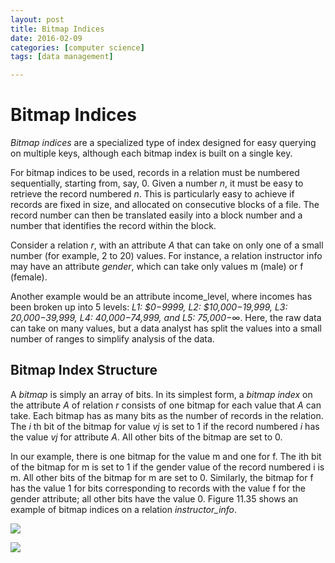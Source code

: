 ```yaml
---
layout: post
title: Bitmap Indices 
date: 2016-02-09
categories: [computer science]
tags: [data management]

---
```


# Bitmap Indices

*Bitmap indices* are a specialized type of index designed for easy querying on multiple keys, although each bitmap index is built on a single key.

For bitmap indices to be used, records in a relation must be numbered sequentially, starting from, say, 0. Given a number *n*, it must be easy to retrieve the record numbered *n*. This is particularly easy to achieve if records are fixed in size, and allocated on consecutive blocks of a file. The record number can then be translated easily into a block number and a number that identifies the record within the block.


Consider a relation *r*, with an attribute *A* that can take on only one of a small number (for example, 2 to 20) values. For instance, a relation instructor info may have an attribute *gender*, which can take only values m (male) or f (female).

Another example would be an attribute income_level, where  incomes has been broken up into 5 levels: *L1: $0−9999, L2: $10,000−19,999, L3: 20,000−39,999, L4: 40,000−74,999, and L5: 75,000−∞*. Here, the raw data can take on many values, but a data analyst has split the values into a small number of ranges to simplify analysis of the data.


## Bitmap Index Structure
A *bitmap* is simply an array of bits. In its simplest form, a *bitmap index* on the attribute *A* of relation *r* consists of one bitmap for each value that *A* can take. Each bitmap has as many bits as the number of records in the relation. The *i* th bit of the bitmap for value *vj* is set to 1 if the record numbered *i* has the value *vj* for attribute *A*. All other bits of the bitmap are set to 0.


In our example, there is one bitmap for the value m and one for f. The ith bit of the bitmap for m is set to 1 if the gender value of the record numbered i is m. All other bits of the bitmap for m are set to 0. Similarly, the bitmap for f has the value 1 for bits corresponding to records with the value f for the gender attribute; all other bits have the value 0. Figure 11.35 shows an example of bitmap indices on a relation *instructor_info*.


![](http://sungsoo.github.com/images/bitmap_index.png)

![](http://sungsoo.github.com/images/bitmap-index.png)